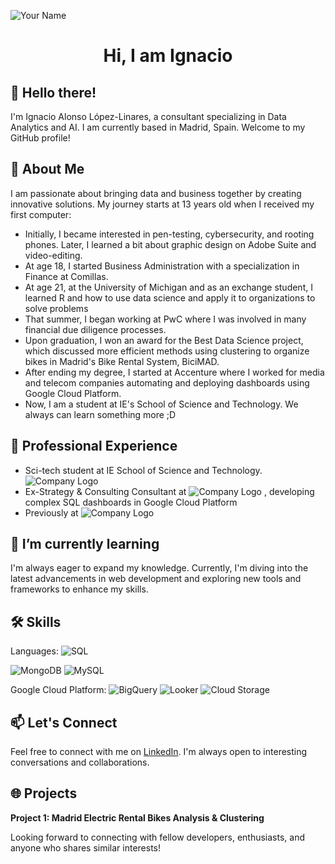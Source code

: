 ![Your Name](https://media.licdn.com/dms/image/D4D03AQFZW4FCKQj3Qw/profile-displayphoto-shrink_200_200/0/1686959115904?e=1705536000&v=beta&t=q0fVzQUJrJe7i5602ZC4OC2QM2xhLfxDYIDEX9YK4kM)


<h1 align="center">Hi, I am Ignacio </h1>

## 👋 Hello there!

I'm Ignacio Alonso López-Linares, a consultant specializing in Data Analytics and AI. 
I am currently based in Madrid, Spain. Welcome to my GitHub profile!

## 🚀 About Me

I am passionate about bringing data and business together by creating innovative solutions. 
My journey starts at 13 years old when I received my first computer:
- Initially, I became interested in pen-testing, cybersecurity, and rooting phones. Later, I learned a bit about graphic design on Adobe Suite and video-editing.
- At age 18, I started Business Administration with a specialization in Finance at Comillas.
- At age 21, at the University of Michigan and as an exchange student, I learned R and how to use data science and apply it to organizations to solve problems
- That summer, I began working at PwC where I was involved in many financial due diligence processes.
- Upon graduation, I won an award for the Best Data Science project, which discussed more efficient methods using clustering to organize bikes in Madrid's Bike Rental System, BiciMAD.
- After ending my degree, I started at Accenture where I worked for media and telecom companies automating and deploying dashboards using Google Cloud Platform.
- Now, I am a student at IE's School of Science and Technology. We always can learn something more ;D

## 💼 Professional Experience
- Sci-tech student at IE School of Science and Technology. ![Company Logo](https://img.shields.io/badge/IE_Scitech-yellow?logo=IEBusinessSchool)
- Ex-Strategy & Consulting Consultant at ![Company Logo](https://img.shields.io/badge/Accenture-purple?logo=Accenture)
, developing complex SQL dashboards in Google Cloud Platform
- Previously at ![Company Logo](https://img.shields.io/badge/PwC-orange?logo=PricewaterhouseCoopers)

## 🌱 I’m currently learning

I'm always eager to expand my knowledge. Currently, I'm diving into the latest advancements in web development and exploring new tools and frameworks to enhance my skills.

## 🛠️ Skills
Languages: ![SQL](https://img.shields.io/badge/-SQL-lightgrey?logo=SQL)

  ![MongoDB](https://img.shields.io/badge/-MongoDB-brightgreen?logo=mongodb)
  ![MySQL](https://img.shields.io/badge/-MySQL-blue?logo=mysql)

Google Cloud Platform: ![BigQuery](https://img.shields.io/badge/-BigQuery-blue?logo=Google%20BigQuery) ![Looker](https://img.shields.io/badge/-Looker%20Studio-blue?logo=Looker) ![Cloud Storage](https://img.shields.io/badge/-Cloud%20Storage-blue?logo=Google%20Cloud%20Storage)

## 📫 Let's Connect

Feel free to connect with me on [LinkedIn](https://www.linkedin.com/in/ignacio-alonso-linares/). I'm always open to interesting conversations and collaborations.

## 🌐 Projects

**Project 1: Madrid Electric Rental Bikes Analysis & Clustering**


Looking forward to connecting with fellow developers, enthusiasts, and anyone who shares similar interests!
